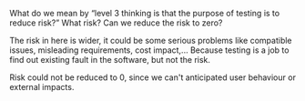 What do we mean by “level 3 thinking is that the purpose of testing is to reduce risk?” What risk? Can we reduce the risk to zero?

The risk in here is wider, it could be some serious problems like compatible issues, misleading requirements, cost impact,... Because testing is a job to find out existing fault in the software, but not the risk.

Risk could not be reduced to 0, since we can't anticipated user behaviour or external impacts.
